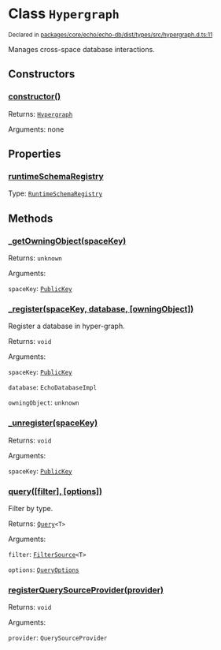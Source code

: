 # Class `Hypergraph`
<sub>Declared in [packages/core/echo/echo-db/dist/types/src/hypergraph.d.ts:11]()</sub>


Manages cross-space database interactions.

## Constructors
### [constructor()]()




Returns: <code>[Hypergraph](/api/@dxos/client/classes/Hypergraph)</code>

Arguments: none





## Properties
### [runtimeSchemaRegistry]()
Type: <code>[RuntimeSchemaRegistry](/api/@dxos/client/classes/RuntimeSchemaRegistry)</code>




## Methods
### [_getOwningObject(spaceKey)]()




Returns: <code>unknown</code>

Arguments: 

`spaceKey`: <code>[PublicKey](/api/@dxos/react-client/classes/PublicKey)</code>


### [_register(spaceKey, database, \[owningObject\])]()


Register a database in hyper-graph.

Returns: <code>void</code>

Arguments: 

`spaceKey`: <code>[PublicKey](/api/@dxos/react-client/classes/PublicKey)</code>

`database`: <code>EchoDatabaseImpl</code>

`owningObject`: <code>unknown</code>


### [_unregister(spaceKey)]()




Returns: <code>void</code>

Arguments: 

`spaceKey`: <code>[PublicKey](/api/@dxos/react-client/classes/PublicKey)</code>


### [query(\[filter\], \[options\])]()


Filter by type.

Returns: <code>[Query](/api/@dxos/client/classes/Query)&lt;T&gt;</code>

Arguments: 

`filter`: <code>[FilterSource](/api/@dxos/client/types/FilterSource)&lt;T&gt;</code>

`options`: <code>[QueryOptions](/api/@dxos/client/interfaces/QueryOptions)</code>


### [registerQuerySourceProvider(provider)]()




Returns: <code>void</code>

Arguments: 

`provider`: <code>QuerySourceProvider</code>


